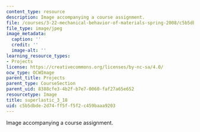 ```yaml
---
content_type: resource
description: Image accompanying a course assignment.
file: /courses/3-22-mechanical-behavior-of-materials-spring-2008/c5b5dbde2d74ff5ff5f2c459baaa9203_superlastic_3_18.jpg
file_type: image/jpeg
image_metadata:
  caption: ''
  credit: ''
  image-alt: ''
learning_resource_types:
- Projects
license: https://creativecommons.org/licenses/by-nc-sa/4.0/
ocw_type: OCWImage
parent_title: Projects
parent_type: CourseSection
parent_uid: 8388cfe3-4b2f-b7e7-0060-faf27a65e652
resourcetype: Image
title: superlastic_3_18
uid: c5b5dbde-2d74-ff5f-f5f2-c459baaa9203
---
```

Image accompanying a course assignment.